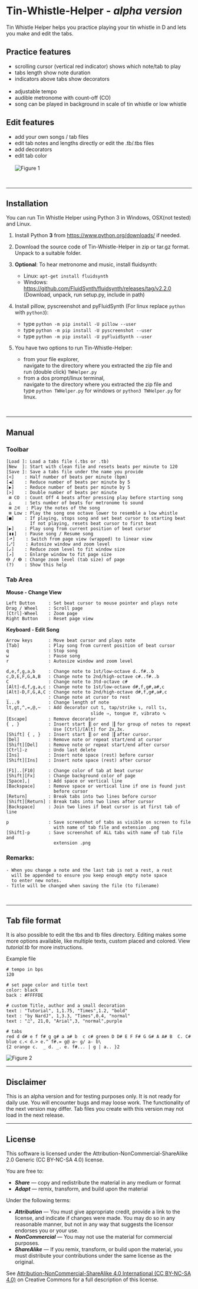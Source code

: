 # Tin-Whistle-Helper - _alpha version_
Tin Whistle Helper helps you practice playing your tin whistle in D 
and lets you make and edit the tabs. 

## Practice features
- scrolling cursor (vertical red indicator) shows which note/tab to play
- tabs length show note duration 
- indicators above tabs show decorators
<br />  <br />
- adjustable tempo 
- audible metronome with count-off (CO)
- song can be played in background in scale of tin whistle or low whistle

## Edit features
- add your own songs / tab files
- edit tab notes and lengths directly or edit the .tb/.tbs files
- add decorators
- edit tab color
<br />  <br />
![Figure 1](https://github.com/NardJ/Tin-Whistle-Helper/blob/main/screenshots/MainWindow.png "Screenshot")


</br>

---

## Installation
You can run Tin Whistle Helper using Python 3 in Windows, OSX(not tested) and Linux. 

1) Install Python **3** from https://www.python.org/downloads/ if needed. 

2) Download the source code of Tin-Whistle-Helper in zip or tar.gz format. Unpack to a suitable folder.

3) **Optional**: To hear metronome and music, install fluidsynth:
   * Linux: ```apt-get install fluidsynth```
   * Windows: https://github.com/FluidSynth/fluidsynth/releases/tag/v2.2.0 (Download, unpack, run setup.py, include in path)
  
4) Install pillow, pyscreenshot and pyFluidSynth (For linux replace ```python``` with ```python3```):
   * type ```python -m pip install -U pillow --user```
   * type ```python -m pip install -U pyscreenshot --user```
   * type ```python -m pip install -U pyFluidSynth --user```
   
5) You have two options to run Tin-Whistle-Helper:
   * from your file explorer, </br>navigate to the directory where you extracted the zip file and </br>run (double click) ```TWHelper.py```
   * from a dos prompt/linux terminal, </br>navigate to the directory where you extracted the zip file and </br>
   type ```python TWHelper.py``` for windows or ```python3 TWHelper.py``` for linux.

</br>

---



## Manual

### Toolbar
```
[Load ]: Load a tabs file (.tbs or .tb)
[New  ]: Start with clean file and resets beats per minute to 120
[Save ]: Save a tabs file under the name you provide
[<]    : Half number of beats per minute (bpm)
[◀]    : Reduce number of beats per minute by 5
[▶]    : Reduce number of beats per minute by 5
[>]    : Double number of beats per minute 
 ⊠ CO  : Count Off 4 beats after pressing play before starting song
 ⏅     : Sets number of beats for metronome to sound
 ⊠ ♫⚟  : Play the notes of the song
 ⊠ Low : Play the song one octave lower to resemble a low whistle
[■]    : If playing, stops song and set beat cursor to starting beat
         If not playing, resets beat cursor to first beat
[▶]    : Play song from current position of beat cursor
[▮▮]   : Pause song / Resume song 
[⬏]    : Switch from page view (wrapped) to linear view
[⤢]    : Autosize window and zoom level
[↙]    : Reduce zoom level to fit window size
[↗]    : Enlarge window to fit page size
ⴱ / ⴲ : Change zoom level (tab size) of page
(?)    : Show this help
```

### Tab Area

**Mouse - Change View**
```
Left Button     : Set beat cursor to mouse pointer and plays note
Drag / Wheel    : Scroll page
[Ctrl]-Wheel    : Zoom page
Right Button    : Reset page view
```
**Keyboard - Edit Song**
```
Arrow keys      : Move beat cursor and plays note
[Tab]           : Play song from current position of beat cursor
q               : Stop song 
w               : Pause song
r               : Autosize window and zoom level

d,e,f,g,a,b     : Change note to 1st/low-octave d..f#..b
c,D,E,F,G,A,B   : Change note to 2nd/high-octave c#..f#..b
C               : Change note to 3td-octave c#
[Alt]-d,f,g,a,c : Change note to 1st/low-octave d#,f,g#,a#,c
[Alt]-D,F,G,A,C : Change note to 2nd/high-octave d#,f,g#,a#,c
_               : Change note at cursor to rest
1...9           : Change length of note
lt,gt,^,=,@,~   : Add decorator cut ⮤, tap/strike ↴, roll ⮤↴, 
                                slide ⇒, tongue ᳅, vibrato ∿
[Escape]        : Remove decorator
{ , }           : Insert start ┃▏or end │▎for group of notes to repeat
                  Use [Ctrl]/[Alt] for 2x,3x.
[Shift] { , }   : Insert start ┃▏or end │▎after cursor.                  
[Del]           : Remove note or repeat start/end at cursor
[Shift][Del]    : Remove note or repeat start/end after cursor
[Ctrl]-z        : Undo last delete
[Ins]           : Insert note space (rest) before cursor
[Shift][Ins]    : Insert note space (rest) after cursor

[F1]..[F10]     : Change color of tab at beat cursor
[Shift][Fx]     : Change background color of page
[Space],|       : Add space or vertical line
[Backspace]     : Remove space or vertical line if one is found just 
                  before cursor
[Return]        : Break tabs into two lines before cursor
[Shift][Return] : Break tabs into two lines after cursor
[Backspace]     : Join two lines if beat cursor is at first tab of line

p               : Save screenshot of tabs as visible on screen to file  
                  with name of tab file and extension .png
[Shift]-p       : Save screenshot of ALL tabs with name of tab file and 
                  extension .png
```

### Remarks:
```
- When you change a note and the last tab is not a rest, a rest 
  will be appended to ensure you keep enough empty note space 
  to enter new notes.
- Title will be changed when saving the file (to filename)
```

</br>

---

## Tab file format

It is also possible to edit the tbs and tb files directory.
Editing makes some more options available, like multiple texts, 
custom placed and colored. View *tutorial.tb* for 
more instructions.

Example file
```
# tempo in bps
120

# set page color and title text
color: black
back : #FFFFDE

# custom Title, author and a small decoration
text : "Tutorial", 1,1.75, "Times",1.2, "bold"
text : "by NardJ", 1,3.3, "Times",0.4, "normal"
text : "♫", 21,0, "Arial",3, "normal",purple

# tabs
red d d# e f f# g g# a a# b  c c# green D D# E F F# G G# A A# B  C. C# 
blue c.< d.> e.^ f#.= g@ a~ g/ a- b\ 
{2 orange c.  _ d. _. e. f#... | g | a.. }2
``` 
![Figure 2](https://github.com/NardJ/Tin-Whistle-Helper/blob/main/screenshots/Tutorial.png "Screenshot")

---

## Disclaimer

This is an alpha version and for testing purposes only. It is not ready 
for daily use. You will encounter bugs and may loose work.
The functionality of the next version may differ. Tab files you create 
with this version may not load in the next release. 


---

## License

This software is licensed under the Attribution-NonCommercial-ShareAlike 2.0 Generic (CC BY-NC-SA 4.0) license.

You are free to:
* ***Share*** — copy and redistribute the material in any medium or format
* ***Adapt*** — remix, transform, and build upon the material 
    
Under the following terms:
* ***Attribution*** — You must give appropriate credit, provide a link to the license, and indicate if changes were made. You may do so in any reasonable manner, but not in any way that suggests the licensor endorses you or your use.
* ***NonCommercial*** — You may not use the material for commercial purposes.
* ***ShareAlike*** — If you remix, transform, or build upon the material, you must distribute your contributions under the same license as the original. 

See <a href="https://creativecommons.org/licenses/by-nc-sa/4.0" target="_blank">Attribution-NonCommercial-ShareAlike 4.0 International (CC BY-NC-SA 4.0)</a> on Creative Commons for a full description of this license.

